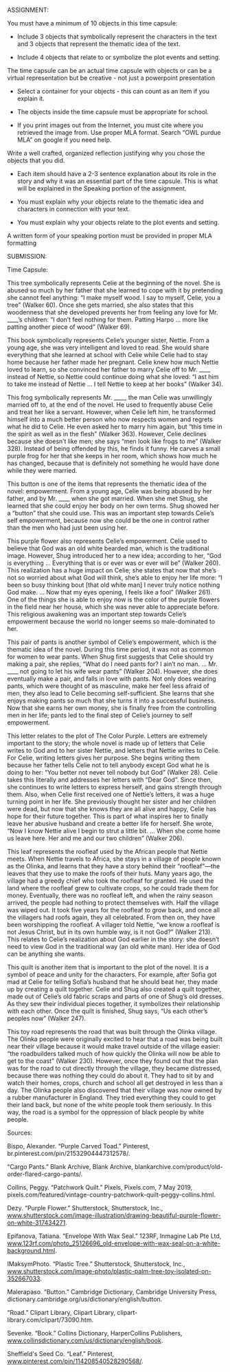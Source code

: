 ASSIGNMENT:

You must have a minimum of 10 objects in this time capsule:

 - Include 3 objects that symbolically represent the characters in the text and 3 objects that represent the thematic idea of the text.  
	
 - Include 4 objects that relate to or symbolize the plot events and setting.  

The time capsule can be an actual time capsule with objects or can be a virtual representation but be creative - not just a powerpoint presentation
	
 - Select a container for your objects - this can count as an item if you explain it.  
	
 - The objects inside the time capsule must be appropriate for school. 
	
 - If you print images out from the Internet, you must cite where you retrieved the image from. Use proper MLA format. Search “OWL purdue MLA” on google if you need help. 

Write a well crafted, organized reflection justifying why you chose the objects that you did.

 - Each item should have a 2-3 sentence explanation about its role in the story and why it was an essential part of the time capsule. This is what will be explained in the Speaking portion of the assignment.

 - You must explain why your objects relate to the thematic idea and characters in connection with your text.

 - You must explain why your objects relate to the plot events and setting.

A written form of your speaking portion must be provided in proper MLA formatting

SUBMISSION:

Time Capsule:

This tree symbolically represents Celie at the beginning of the novel. She is abused so much by her father that she learned to cope with it by pretending she cannot feel anything: “I make myself wood. I say to myself, Celie, you a tree” (Walker 60). Once she gets married, she also states that this woodenness that she developed prevents her from feeling any love for Mr. ____’s children: “I don’t feel nothing for them. Patting Harpo … more like patting another piece of wood” (Walker 69).

This book symbolically represents Celie’s younger sister, Nettie. From a young age, she was very intelligent and loved to read. She would share everything that she learned at school with Celie while Celie had to stay home because her father made her pregnant. Celie knew how much Nettie loved to learn, so she convinced her father to marry Celie off to Mr. ____ instead of Nettie, so Nettie could continue doing what she loved: “I ast him to take me instead of Nettie … I tell Nettie to keep at her books” (Walker 34).

This frog symbolically represents Mr. ____, the man Celie was unwillingly married off to, at the end of the novel. He used to frequently abuse Celie and treat her like a servant. However, when Celie left him, he transformed himself into a much better person who now respects women and regrets what he did to Celie. He even asked her to marry him again, but “this time in the spirit as well as in the flesh” (Walker 363). However, Celie declines because she doesn’t like men; she says “men look like frogs to me” (Walker 328). Instead of being offended by this, he finds it funny. He carves a small purple frog for her that she keeps in her room, which shows how much he has changed, because that is definitely not something he would have done while they were married.

This button is one of the items that represents the thematic idea of the novel: empowerment. From a young age, Celie was being abused by her father, and by Mr. ____ when she got married. When she met Shug, she learned that she could enjoy her body on her own terms. Shug showed her a “button” that she could use. This was an important step towards Celie’s self empowerment, because now she could be the one in control rather than the men who had just been using her.

This purple flower also represents Celie’s empowerment. Celie used to believe that God was an old white bearded man, which is the traditional image. However, Shug introduced her to a new idea; according to her, “God is everything … Everything that is or ever was or ever will be” (Walker 260). This realization has a huge impact on Celie; she states that now that she’s not so worried about what God will think, she’s able to enjoy her life more: “I been so busy thinking bout [that old white man] I never truly notice nothing God make. … Now that my eyes opening, I feels like a fool” (Walker 261). One of the things she is able to enjoy now is the color of the purple flowers in the field near her house, which she was never able to appreciate before. This religious awakening was an important step towards Celie’s empowerment because the world no longer seems so male-dominated to her. 

This pair of pants is another symbol of Celie’s empowerment, which is the thematic idea of the novel. During this time period, it was not as common for women to wear pants. When Shug first suggests that Celie should try making a pair, she replies, “What do I need pants for? I ain’t no man. … Mr. ____ not going to let his wife wear pants” (Walker 204). However, she does eventually make a pair, and falls in love with pants. Not only does wearing pants, which were thought of as masculine, make her feel less afraid of men, they also lead to Celie becoming self-sufficient. She learns that she enjoys making pants so much that she turns it into a successful business. Now that she earns her own money, she is finally free from the controlling men in her life; pants led to the final step of Celie’s journey to self empowerment.

This letter relates to the plot of The Color Purple. Letters are extremely important to the story; the whole novel is made up of letters that Celie writes to God and to her sister Nettie, and letters that Nettie writes to Celie. For Celie, writing letters gives her purpose. She begins writing them because her father tells Celie not to tell anybody except God what he is doing to her: “You better not never tell nobody but God” (Walker 28). Celie takes this literally and addresses her letters with “Dear God”. Since then, she continues to write letters to express herself, and gains strength through them. Also, when Celie first received one of Nettie’s letters, it was a huge turning point in her life. She previously thought her sister and her children were dead, but now that she knows they are all alive and happy, Celie has hope for their future together. This is part of what inspires her to finally leave her abusive husband and create a better life for herself. She wrote, “Now I know Nettie alive I begin to strut a little bit. … When she come home us leave here. Her and me and our two children” (Walker 206).

This leaf represents the roofleaf used by the African people that Nettie meets. When Nettie travels to Africa, she stays in a village of people known as the Olinka, and learns that they have a story behind their “roofleaf”—the leaves that they use to make the roofs of their huts. Many years ago, the village had a greedy chief who took the roofleaf for granted. He used the land where the roofleaf grew to cultivate crops, so he could trade them for money. Eventually, there was no roofleaf left, and when the rainy season arrived, the people had nothing to protect themselves with. Half the village was wiped out. It took five years for the roofleaf to grow back, and once all the villagers had roofs again, they all celebrated. From then on, they have been worshipping the roofleaf. A villager told Nettie, “we know a roofleaf is not Jesus Christ, but in its own humble way, is it not God?” (Walker 213). This relates to Celie’s realization about God earlier in the story: she doesn’t need to view God in the traditional way (an old white man). Her idea of God can be anything she wants.

This quilt is another item that is important to the plot of the novel. It is a symbol of peace and unity for the characters. For example, after Sofia got mad at Celie for telling Sofia’s husband that he should beat her, they made up by creating a quilt together. Celie and Shug also created a quilt together, made out of Celie’s old fabric scraps and parts of one of Shug’s old dresses. As they sew their individual pieces together, it symbolizes their relationship with each other. Once the quilt is finished, Shug says, “Us each other’s peoples now” (Walker 247).

This toy road represents the road that was built through the Olinka village. The Olinka people were originally excited to hear that a road was being built near their village because it would make travel outside of the village easier: “the roadbuilders talked much of how quickly the Olinka will now be able to get to the coast” (Walker 230). However, once they found out that the plan was for the road to cut directly through the village, they became distressed, because there was nothing they could do about it. They had to sit by and watch their homes, crops, church and school all get destroyed in less than a day. The Olinka people also discovered that their village was now owned by a rubber manufacturer in England. They tried everything they could to get their land back, but none of the white people took them seriously. In this way, the road is a symbol for the oppression of black people by white people.

Sources:

Bispo, Alexander. “Purple Carved Toad.” Pinterest, br.pinterest.com/pin/21532904447312578/. 

“Cargo Pants.” Blank Archive, Blank Archive, blankarchive.com/product/old-order-flared-cargo-pants/. 

Collins, Peggy. “Patchwork Quilt.” Pixels, Pixels.com, 7 May 2019, pixels.com/featured/vintage-country-patchwork-quilt-peggy-collins.html. 

Dezy. “Purple Flower.” Shutterstock, Shutterstock, Inc., www.shutterstock.com/image-illustration/drawing-beautiful-purple-flower-on-white-317434271. 

Epifanova, Tatiana. “Envelope With Wax Seal.” 123RF, Inmagine Lab Pte Ltd, www.123rf.com/photo_25126696_old-envelope-with-wax-seal-on-a-white-background.html. 

IMaksymPhoto. “Plastic Tree.” Shutterstock, Shutterstock, Inc., www.shutterstock.com/image-photo/plastic-palm-tree-toy-isolated-on-352667033.

Malerapaso. “Button.” Cambridge Dictionary, Cambridge University Press, dictionary.cambridge.org/us/dictionary/english/button. 

“Road.” Clipart Library, Clipart Library, clipart-library.com/clipart/73090.htm. 

Sevenke. “Book.” Collins Dictionary, HarperCollins Publishers, www.collinsdictionary.com/us/dictionary/english/book. 

Sheffield's Seed Co. “Leaf.” Pinterest, www.pinterest.com/pin/114208540528290568/. 
